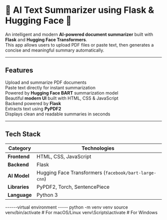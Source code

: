 # 🚀 AI Text Summarizer using Flask & Hugging Face 🤖

An intelligent and modern **AI-powered document summarizer** built with **Flask** and **Hugging Face Transformers**.  
This app allows users to upload PDF files or paste text, then generates a concise and meaningful summary automatically.

---

## Features

 Upload and summarize PDF documents  
 Paste text directly for instant summarization  
 Powered by **Hugging Face BART** summarization model  
 Beautiful **modern UI** built with HTML, CSS & JavaScript  
 Backend powered by **Flask**  
 Extracts text using **PyPDF2**  
 Displays clean and readable summaries in seconds  

---

##  Tech Stack

| Category | Technologies |
|-----------|--------------|
| **Frontend** | HTML, CSS, JavaScript |
| **Backend** | Flask |
| **AI Model** | Hugging Face Transformers (`facebook/bart-large-cnn`) |
| **Libraries** | PyPDF2, Torch, SentencePiece |
| **Language** | Python 3 |

------virtual environment -----
python -m venv venv
source venv/bin/activate   # For macOS/Linux
venv\Scripts\activate      # For Windows

